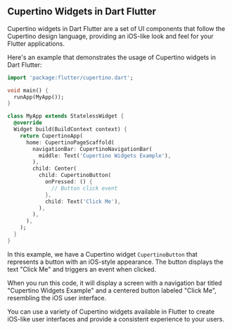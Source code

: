 ## Cupertino Widgets in Dart Flutter

Cupertino widgets in Dart Flutter are a set of UI components that follow the Cupertino design language, providing an iOS-like look and feel for your Flutter applications.

Here's an example that demonstrates the usage of Cupertino widgets in Dart Flutter:

```dart
import 'package:flutter/cupertino.dart';

void main() {
  runApp(MyApp());
}

class MyApp extends StatelessWidget {
  @override
  Widget build(BuildContext context) {
    return CupertinoApp(
      home: CupertinoPageScaffold(
        navigationBar: CupertinoNavigationBar(
          middle: Text('Cupertino Widgets Example'),
        ),
        child: Center(
          child: CupertinoButton(
            onPressed: () {
              // Button click event
            },
            child: Text('Click Me'),
          ),
        ),
      ),
    );
  }
}
```
In this example, we have a Cupertino widget `CupertinoButton` that represents a button with an iOS-style appearance. The button displays the text "Click Me" and triggers an event when clicked.

When you run this code, it will display a screen with a navigation bar titled "Cupertino Widgets Example" and a centered button labeled "Click Me", resembling the iOS user interface.

You can use a variety of Cupertino widgets available in Flutter to create iOS-like user interfaces and provide a consistent experience to your users.

